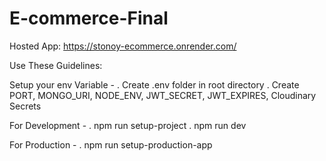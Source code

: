 # E-commerce-Final

Hosted App: https://stonoy-ecommerce.onrender.com/

Use These Guidelines:

Setup your env Variable - . Create .env folder in root directory . Create PORT, MONGO_URI, NODE_ENV, JWT_SECRET, JWT_EXPIRES, Cloudinary Secrets

For Development - . npm run setup-project . npm run dev

For Production - . npm run setup-production-app
